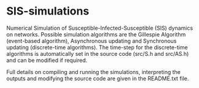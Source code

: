 SIS-simulations
===============


Numerical Simulation of Susceptible-Infected-Susceptible (SIS) dynamics on networks. Possible simulation algorithms are the Gillespie Algorithm (event-based algorithm), Asynchronous updating and Synchronous updating (discrete-time algorithms). The time-step for the discrete-time algorithms is automatically set in the source code (src/S.h and src/AS.h) and can be modified if required.

Full details on compiling and running the simulations, interpreting the outputs and modifying the source code are given in the README.txt file.


